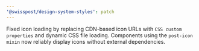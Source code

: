 ```yaml
---
'@swisspost/design-system-styles': patch
---
```


Fixed icon loading by replacing CDN-based icon URLs with `CSS custom properties` and dynamic CSS file loading. Components using the `post-icon mixin` now reliably display icons without external dependencies. 
